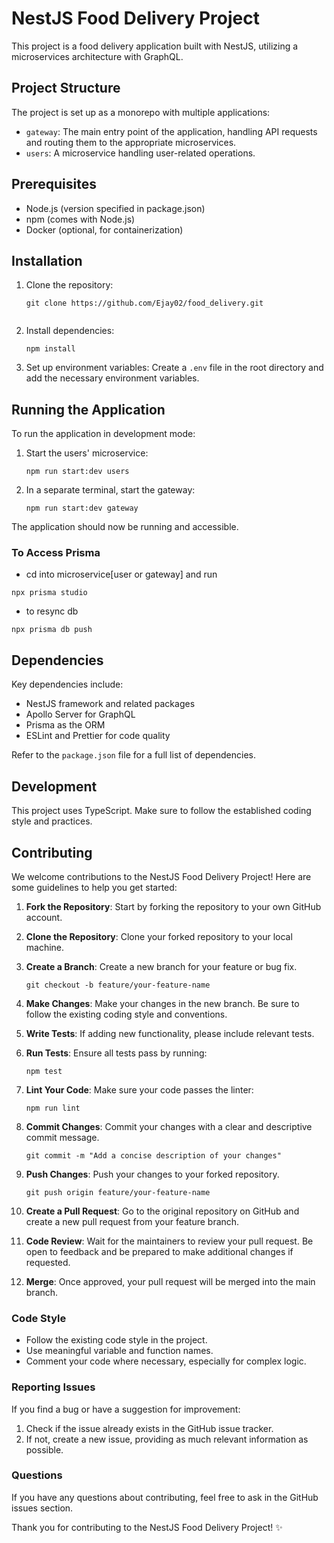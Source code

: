 # NestJS Food Delivery Project

This project is a food delivery application built with NestJS, utilizing a microservices architecture with GraphQL.

## Project Structure

The project is set up as a monorepo with multiple applications:

- `gateway`: The main entry point of the application, handling API requests and routing them to the appropriate microservices.
- `users`: A microservice handling user-related operations.

## Prerequisites

- Node.js (version specified in package.json)
- npm (comes with Node.js)
- Docker (optional, for containerization)

## Installation

1. Clone the repository:

   ```
   git clone https://github.com/Ejay02/food_delivery.git
 
   ```

2. Install dependencies:

   ```
   npm install
   ```

3. Set up environment variables:
   Create a `.env` file in the root directory and add the necessary environment variables.

## Running the Application

To run the application in development mode:

1. Start the users' microservice:

   ```
   npm run start:dev users
   ```

2. In a separate terminal, start the gateway:
   ```
   npm run start:dev gateway
   ```

The application should now be running and accessible.

### To Access Prisma 
- cd into microservice[user or gateway] and run
  
```
npx prisma studio
```

- to resync db 

```
npx prisma db push
```

## Dependencies

Key dependencies include:

- NestJS framework and related packages
- Apollo Server for GraphQL
- Prisma as the ORM
- ESLint and Prettier for code quality

Refer to the `package.json` file for a full list of dependencies.

## Development

This project uses TypeScript. Make sure to follow the established coding style and practices.


## Contributing

We welcome contributions to the NestJS Food Delivery Project! Here are some guidelines to help you get started:

1. **Fork the Repository**: Start by forking the repository to your own GitHub account.

2. **Clone the Repository**: Clone your forked repository to your local machine.

3. **Create a Branch**: Create a new branch for your feature or bug fix.
   ```
   git checkout -b feature/your-feature-name
   ```

4. **Make Changes**: Make your changes in the new branch. Be sure to follow the existing coding style and conventions.

5. **Write Tests**: If adding new functionality, please include relevant tests.

6. **Run Tests**: Ensure all tests pass by running:
   ```
   npm test
   ```

7. **Lint Your Code**: Make sure your code passes the linter:
   ```
   npm run lint
   ```

8. **Commit Changes**: Commit your changes with a clear and descriptive commit message.
   ```
   git commit -m "Add a concise description of your changes"
   ```

9. **Push Changes**: Push your changes to your forked repository.
   ```
   git push origin feature/your-feature-name
   ```

10. **Create a Pull Request**: Go to the original repository on GitHub and create a new pull request from your feature branch.

11. **Code Review**: Wait for the maintainers to review your pull request. Be open to feedback and be prepared to make additional changes if requested.

12. **Merge**: Once approved, your pull request will be merged into the main branch.

### Code Style

- Follow the existing code style in the project.
- Use meaningful variable and function names.
- Comment your code where necessary, especially for complex logic.

### Reporting Issues

If you find a bug or have a suggestion for improvement:

1. Check if the issue already exists in the GitHub issue tracker.
2. If not, create a new issue, providing as much relevant information as possible.

### Questions

If you have any questions about contributing, feel free to ask in the GitHub issues section.

Thank you for contributing to the NestJS Food Delivery Project! ✨

